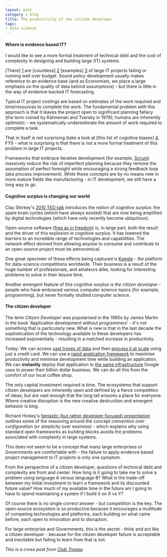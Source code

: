 ```yaml
---
layout: post
category : blog
title: The productivity of the citizen developer
tags:
- data science
---
```


#### Where is evidence based IT?

I would like to see a more formal treatment of technical debt and the cost of complexity in designing
and building large (IT) systems.

[There] [1] are [countless] [2] [examples] [3] of large IT projects failing or running well over budget. Sound policy
development usually makes reference to an evidence base (and as Economists, we place a large emphasis on the quality of
data behind assumptions) - but there is little in the way of evidence-backed IT forecasting.

Typical IT project costings are based on estimates of the work required and time/resources to complete the work. The
fundamental problem with this approach is that it leaves the project open to significant planning fallacy (the term
coined by Kahneman and Tversky in 1979); humans are inherently optimistic - we systematically underestimate the amount
of work required to complete a task.

That in itself is not surprising (take a look at [this list of cognitive biases] [4], FYI) - what is surprising is that
there is not a more formal treatment of this problem in large IT projects.


Frameworks that embrace iterative development (for example, [Scrum](http://www.scrumalliance.org/)) massively reduce the
risk of imperfect planning because they remove the assumption of perfect foresight while encouraging a strong feedback loop (aka process improvement). While
these concepts are by no means new in more mature fields like manufacturing - in IT development, we still have a long
way to go.

[1]: http://www.theguardian.com/society/2013/may/24/universal-credit-danger-failing-whitehall-review
[2]: http://delimiter.com.au/2011/11/23/vic-government-it-in-flames-1-4-billion-over-budget-all-projects-late-or-failed/
[3]: http://calleam.com/WTPF/?tag=examples-of-failed-it-project
[4]: http://en.wikipedia.org/wiki/List_of_cognitive_biases

#### Cognitive surplus is changing our world

Clay Shirkey's [2010 TED talk](http://www.ted.com/talks/clay_shirky_how_cognitive_surplus_will_change_the_world.html)
introduces the notion of _cognitive surplus_: the spare brain cycles (which have always existed) that are now being
amplified by digital technologies (which have only recently become ubiquitous).

Open-source software ([free as in freedom](http://www.gnu.org/philosophy/free-sw.html)) is, in large part, both the
result and the driver of this explosion in cognitive surplus. It has lowered the barriers to an incredible range of
technologies and capabilities. The network effect derived from allowing anyone to consume and contribute to an
open-source project must be astronomical.

One great specimen of these effects being captured is [Kaggle](http://www.kaggle.com) - _the_ platform for data-science
competitions worldwide. Their business is a result of the huge number of professionals, and amateurs alike, looking for
interesting problems to solve in their leisure time.

Another emergent feature of this cognitive surplus is _the citizen developer_ - people who have embraced
 various computer science topics (for example, programming), but never formally studied computer science.

#### The citizen developer

The term _Citizen Developer_ was popularised in the 1980s by James Martin in the book 'Application development without
programmers' - it's not something that is particularly new. What is new is that in the last decade the sophistication
of the technology available to these developers has increased exponentially - resulting in a matched increase in productivity.

Today:  We can access [vast troves of data](http://aws.amazon.com/datasets/8172056142375670) and then
 [process it at scale](http://aws.amazon.com/elasticmapreduce/) using just a credit card.
We can use a [rapid application framework](http://emberjs.com/) to maximise productivity and minimise development time
 while building an application. We can __instantly__ deploy that application to [the same infrastructure](https://cloud.google.com/)
Google uses to power their billion dollar business. We can do all this from the comfort of our local coffee shop.

The only capital investment required is time. The ecosystems that support citizen developers are inherently open and
defined by a fierce competition of ideas, but are vast enough that the long tail ensures a place for everyone. Where
creative disruption is the new creative destruction and emergent behavior is king.

Richard Hickey's [fantastic (but rather developer focused) presentation](http://www.infoq.com/presentations/Simple-Made-Easy)
outlines some of the reasoning around the concept _convention over configuration_ (or simplicity over easiness) - which
explains why using standard open frameworks as building blocks avoids the problems associated with complexity in large
systems.

This does not seem to be a concept that many large enterprises or Governments are comfortable with - the failure
to apply evidence based project management to IT projects is only one symptom.

From the perspective of a citizen developer, questions of technical debt and complexity are front and center. How long
is it going to take me to solve a problem using language A versus language B? What is the trade-off between my initial
investment to learn a framework and its discounted future value? How much of my available time in the future am I going
to have to spend maintaining a system if I build it on X vs Y?

Of course there is no single correct answer - but competition is the key. The open-source ecosystem is so productive
because it encourages a multitude of competing technologies and platforms, each building on what came before, each open
to innovation and to disruption.

For large enterprise and Governments, this is the secret - think and act like a citizen developer - because for the
citizen developer failure is acceptable and inevitable but failing to learn from that is not.

_This is a cross post from [Club Troppo](http://clubtroppo.com.au/2013/08/01/guest-post-by-felix-barbalet-the-productivity-of-the-citizen-developer/)_
